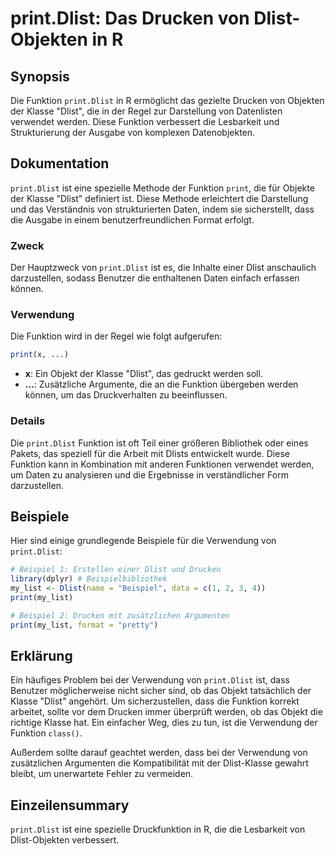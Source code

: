 <!--
Meta Description: # print.Dlist: Das Drucken von Dlist-Objekten in R ## Synopsis Die Funktion `print.Dlist` in R ermöglicht das gezielte Drucken von Objekten der Klasse...
Meta Keywords: die, dlist, der, print, von
-->

# print.Dlist: Das Drucken von Dlist-Objekten in R

## Synopsis
Die Funktion `print.Dlist` in R ermöglicht das gezielte Drucken von Objekten der Klasse "Dlist", die in der Regel zur Darstellung von Datenlisten verwendet werden. Diese Funktion verbessert die Lesbarkeit und Strukturierung der Ausgabe von komplexen Datenobjekten.

## Dokumentation
`print.Dlist` ist eine spezielle Methode der Funktion `print`, die für Objekte der Klasse "Dlist" definiert ist. Diese Methode erleichtert die Darstellung und das Verständnis von strukturierten Daten, indem sie sicherstellt, dass die Ausgabe in einem benutzerfreundlichen Format erfolgt.

### Zweck
Der Hauptzweck von `print.Dlist` ist es, die Inhalte einer Dlist anschaulich darzustellen, sodass Benutzer die enthaltenen Daten einfach erfassen können.

### Verwendung
Die Funktion wird in der Regel wie folgt aufgerufen:

```R
print(x, ...)
```

- **x**: Ein Objekt der Klasse "Dlist", das gedruckt werden soll.
- **...**: Zusätzliche Argumente, die an die Funktion übergeben werden können, um das Druckverhalten zu beeinflussen.

### Details
Die `print.Dlist` Funktion ist oft Teil einer größeren Bibliothek oder eines Pakets, das speziell für die Arbeit mit Dlists entwickelt wurde. Diese Funktion kann in Kombination mit anderen Funktionen verwendet werden, um Daten zu analysieren und die Ergebnisse in verständlicher Form darzustellen.

## Beispiele
Hier sind einige grundlegende Beispiele für die Verwendung von `print.Dlist`:

```R
# Beispiel 1: Erstellen einer Dlist und Drucken
library(dplyr) # Beispielbibliothek
my_list <- Dlist(name = "Beispiel", data = c(1, 2, 3, 4))
print(my_list)

# Beispiel 2: Drucken mit zusätzlichen Argumenten
print(my_list, format = "pretty")
```

## Erklärung
Ein häufiges Problem bei der Verwendung von `print.Dlist` ist, dass Benutzer möglicherweise nicht sicher sind, ob das Objekt tatsächlich der Klasse "Dlist" angehört. Um sicherzustellen, dass die Funktion korrekt arbeitet, sollte vor dem Drucken immer überprüft werden, ob das Objekt die richtige Klasse hat. Ein einfacher Weg, dies zu tun, ist die Verwendung der Funktion `class()`.

Außerdem sollte darauf geachtet werden, dass bei der Verwendung von zusätzlichen Argumenten die Kompatibilität mit der Dlist-Klasse gewahrt bleibt, um unerwartete Fehler zu vermeiden.

## Einzeilensummary
`print.Dlist` ist eine spezielle Druckfunktion in R, die die Lesbarkeit von Dlist-Objekten verbessert.